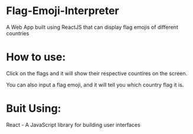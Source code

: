 # Flag-Emoji-Interpreter
 
A Web App built using ReactJS that can display flag emojis of different countries

# How to use:
Click on the flags and it will show their respective countires on the screen.

You can also input a flag emoji, and it will tell you which country flag it is.

# Buit Using: 
React - A JavaScript library for building user interfaces



